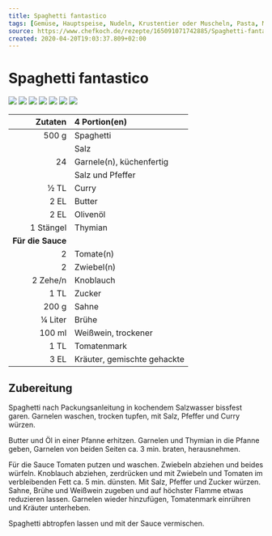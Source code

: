 ```yaml
---
title: Spaghetti fantastico
tags: [Gemüse, Hauptspeise, Nudeln, Krustentier oder Muscheln, Pasta, Meeresfrüchte, Dünsten]
source: https://www.chefkoch.de/rezepte/165091071742885/Spaghetti-fantastico.html
created: 2020-04-20T19:03:37.809+02:00
---
```


# Spaghetti fantastico

![](https://img.chefkoch-cdn.de/rezepte/165091071742885/bilder/771403/crop-360x240/spaghetti-fantastico.jpg) ![](https://img.chefkoch-cdn.de/rezepte/165091071742885/bilder/1213599/crop-360x240/spaghetti-fantastico.jpg) ![](https://img.chefkoch-cdn.de/rezepte/165091071742885/bilder/765861/crop-360x240/spaghetti-fantastico.jpg) ![](https://img.chefkoch-cdn.de/rezepte/165091071742885/bilder/1181031/crop-360x240/spaghetti-fantastico.jpg) ![](https://img.chefkoch-cdn.de/rezepte/165091071742885/bilder/730501/crop-360x240/spaghetti-fantastico.jpg) ![](https://img.chefkoch-cdn.de/rezepte/165091071742885/bilder/1208449/crop-360x240/spaghetti-fantastico.jpg) ![](https://img.chefkoch-cdn.de/rezepte/165091071742885/bilder/680729/crop-360x240/spaghetti-fantastico.jpg)

|       **Zutaten** | 4 Portion(en)               |
| ----------------: | :-------------------------- |
|             500 g | Spaghetti                   |
|                   | Salz                        |
|                24 | Garnele(n), küchenfertig    |
|                   | Salz und Pfeffer            |
|              ½ TL | Curry                       |
|              2 EL | Butter                      |
|              2 EL | Olivenöl                    |
|         1 Stängel | Thymian                     |
| **Für die Sauce** |                             |
|                 2 | Tomate(n)                   |
|                 2 | Zwiebel(n)                  |
|          2 Zehe/n | Knoblauch                   |
|              1 TL | Zucker                      |
|             200 g | Sahne                       |
|           ¼ Liter | Brühe                       |
|            100 ml | Weißwein, trockener         |
|              1 TL | Tomatenmark                 |
|              3 EL | Kräuter, gemischte gehackte |

## Zubereitung

Spaghetti nach Packungsanleitung in kochendem Salzwasser bissfest garen. Garnelen waschen, trocken tupfen, mit Salz, Pfeffer und Curry würzen. 

Butter und Öl in einer Pfanne erhitzen. Garnelen und Thymian in die Pfanne geben, Garnelen von beiden Seiten ca. 3 min. braten, herausnehmen. 

Für die Sauce Tomaten putzen und waschen. Zwiebeln abziehen und beides würfeln. Knoblauch abziehen, zerdrücken und mit Zwiebeln und Tomaten im verbleibenden Fett ca. 5 min. dünsten. Mit Salz, Pfeffer und Zucker würzen. Sahne, Brühe und Weißwein zugeben und auf höchster Flamme etwas reduzieren lassen. Garnelen wieder hinzufügen, Tomatenmark einrühren und Kräuter unterheben. 

Spaghetti abtropfen lassen und mit der Sauce vermischen.